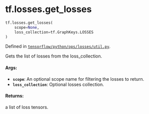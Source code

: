<div itemscope itemtype="http://developers.google.com/ReferenceObject">
<meta itemprop="name" content="tf.losses.get_losses" />
<meta itemprop="path" content="Stable" />
</div>

# tf.losses.get_losses

``` python
tf.losses.get_losses(
    scope=None,
    loss_collection=tf.GraphKeys.LOSSES
)
```



Defined in [`tensorflow/python/ops/losses/util.py`](/code/stable/tensorflow/python/ops/losses/util.py).

Gets the list of losses from the loss_collection.

#### Args:

* <b>`scope`</b>: An optional scope name for filtering the losses to return.
* <b>`loss_collection`</b>: Optional losses collection.


#### Returns:

a list of loss tensors.